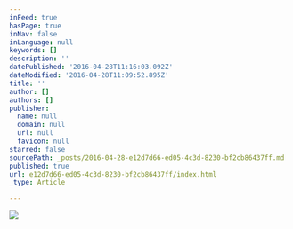 ```yaml
---
inFeed: true
hasPage: true
inNav: false
inLanguage: null
keywords: []
description: ''
datePublished: '2016-04-28T11:16:03.092Z'
dateModified: '2016-04-28T11:09:52.895Z'
title: ''
author: []
authors: []
publisher:
  name: null
  domain: null
  url: null
  favicon: null
starred: false
sourcePath: _posts/2016-04-28-e12d7d66-ed05-4c3d-8230-bf2cb86437ff.md
published: true
url: e12d7d66-ed05-4c3d-8230-bf2cb86437ff/index.html
_type: Article

---
```

![](https://the-grid-user-content.s3-us-west-2.amazonaws.com/5d95a85c-16c6-465d-8107-b095b23f2932.jpg)
